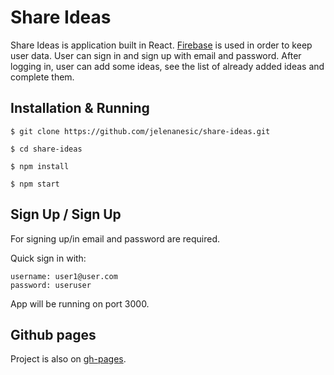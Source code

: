 # Share Ideas

Share Ideas is application built in React. [Firebase](https://firebase.google.com/) is used in order to keep user data. User can sign in and sign up with email and password. After logging in, user can add some ideas, see the list of already added ideas and complete them.

## Installation & Running

```
$ git clone https://github.com/jelenanesic/share-ideas.git

$ cd share-ideas

$ npm install

$ npm start
```

## Sign Up / Sign Up

For signing up/in email and password are required.

Quick sign in with:

```
username: user1@user.com
password: useruser
```

App will be running on port 3000.

## Github pages

Project is also on [gh-pages](https://jelenanesic.github.io/share-ideas).
